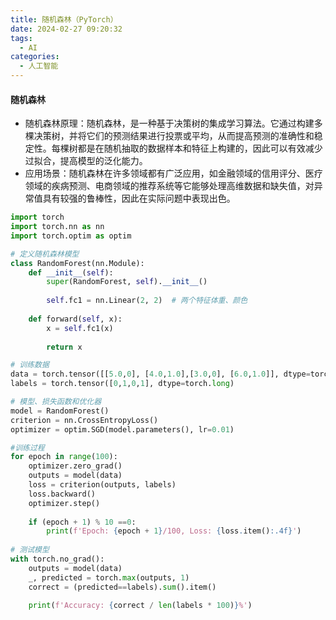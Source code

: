 ```yaml
---
title: 随机森林（PyTorch）
date: 2024-02-27 09:20:32
tags:
  - AI
categories:
  - 人工智能
---
```


#### 随机森林

- 随机森林原理：随机森林，是一种基于决策树的集成学习算法。它通过构建多棵决策树，并将它们的预测结果进行投票或平均，从而提高预测的准确性和稳定性。每棵树都是在随机抽取的数据样本和特征上构建的，因此可以有效减少过拟合，提高模型的泛化能力。
- 应用场景：随机森林在许多领域都有广泛应用，如金融领域的信用评分、医疗领域的疾病预测、电商领域的推荐系统等它能够处理高维数据和缺失值，对异常值具有较强的鲁棒性，因此在实际问题中表现出色。
<!-- more -->

```python
import torch
import torch.nn as nn
import torch.optim as optim

# 定义随机森林模型
class RandomForest(nn.Module):
    def __init__(self):
        super(RandomForest, self).__init__()
        
        self.fc1 = nn.Linear(2, 2)  # 两个特征体重、颜色
        
    def forward(self, x):
        x = self.fc1(x)
        
        return x

# 训练数据
data = torch.tensor([[5.0,0], [4.0,1.0],[3.0,0], [6.0,1.0]], dtype=torch.float32)
labels = torch.tensor([0,1,0,1], dtype=torch.long)

# 模型、损失函数和优化器
model = RandomForest()
criterion = nn.CrossEntropyLoss()
optimizer = optim.SGD(model.parameters(), lr=0.01)

#训练过程
for epoch in range(100):
    optimizer.zero_grad()
    outputs = model(data)
    loss = criterion(outputs, labels)
    loss.backward()
    optimizer.step()
    
    if (epoch + 1) % 10 ==0:
        print(f'Epoch: {epoch + 1}/100, Loss: {loss.item():.4f}')
    
# 测试模型 
with torch.no_grad():
    outputs = model(data)
    _, predicted = torch.max(outputs, 1)
    correct = (predicted==labels).sum().item()
    
    print(f'Accuracy: {correct / len(labels * 100)}%')
```